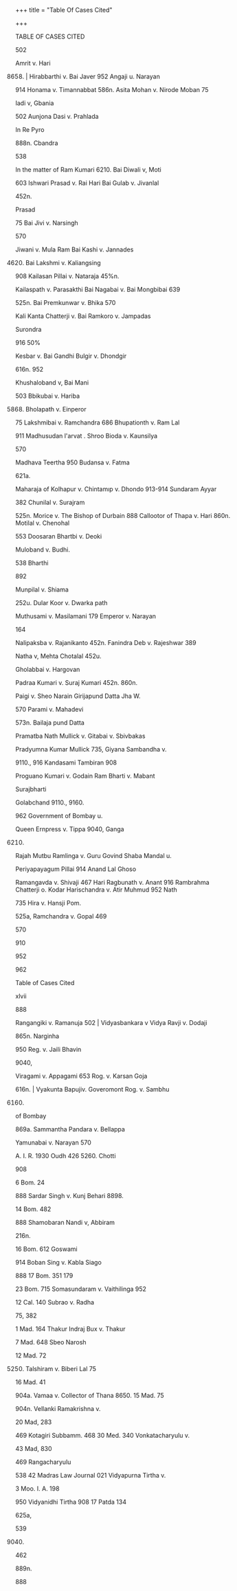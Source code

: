 +++
title = "Table Of Cases Cited"

+++

TABLE OF CASES CITED 

502 

Amrit v. Hari 

8658. | Hirabbarthi v. Bai Javer 952 Angaji u. Narayan 

914 Honama v. Timannabbat 586n. Asita Mohan v. Nirode Moban 75 

Iadi v, Gbania 

502 Aunjona Dasi v. Prahlada 

In Re Pyro 

888n. Cbandra 

538 

In the matter of Ram Kumari 6210. Bai Diwali v, Moti 

603 Ishwari Prasad v. Rai Hari Bai Gulab v. Jivanlal 

452n. 

Prasad 

75 Bai Jivi v. Narsingh 

570 

Jiwani v. Mula Ram Bai Kashi v. Jannades 

4620. Bai Lakshmi v. Kaliangsing 

908 Kailasan Pillai v. Nataraja 45%n. 

Kailaspath v. Parasakthi Bai Nagabai v. Bai Mongbibai 639 

525n. Bai Premkunwar v. Bhika 570 

Kali Kanta Chatterji v. Bai Ramkoro v. Jampadas 

Surondra 

916 50% 

Kesbar v. Bai Gandhi Bulgir v. Dhondgir 

616n. 952 

Khushaloband v, Bai Mani 

503 Bbikubai v. Hariba 

5868. Bholapath v. Einperor 

75 Lakshmibai v. Ramchandra 686 Bhupationth v. Ram Lal 

911 Madhusudan l'arvat . Shroo Bioda v. Kaunsilya 

570 

Madhava Teertha 950 Budansa v. Fatma 

621a. 

Maharaja of Kolhapur v. Chintamıp v. Dhondo 913-914 Sundaram Ayyar 

382 Chunilal v. Surajram 

525n. Morice v. The Bishop of Durbain 888 Callootor of Thapa v. Hari 860n. Motilal v. Chenohal 

553 Doosaran Bhartbi v. Deoki 

Muloband v. Budhi. 

538 Bharthi 

892 

Munpilal v. Shiama 

252u. Dular Koor v. Dwarka path 

Muthusami v. Masilamani 179 Emperor v. Narayan 

164 

Nalipaksba v. Rajanikanto 452n. Fanindra Deb v. Rajeshwar 389 

Natha v, Mehta Chotalal 452u. 

Gholabbai v. Hargovan 

Padraa Kumari v. Suraj Kumari 452n. 860n. 

Paigi v. Sheo Narain Girijapund Datta Jha W. 

570 Parami v. Mahadevi 

573n. Bailaja pund Datta 

Pramatba Nath Mullick v. Gitabai v. Sbivbakas 

Pradyumna Kumar Mullick 735, Giyana Sambandha v. 

9110., 916 Kandasami Tambiran 908 

Proguano Kumari v. Godain Ram Bharti v. Mabant 

Surajbharti 

Golabchand 9110., 9160. 

962 Government of Bombay u. 

Queen Ernpress v. Tippa 9040, Ganga 

6210. 

Rajah Mutbu Ramlinga v. Guru Govind Shaba Mandal u. 

Periyapayagum Pillai 914 Anand Lal Ghoso 

Ramangavda v. Shivaji 467 Hari Ragbunath v. Anant 916 Rambrahma Chatterji o. Kodar Harischandra v. Atir Muhmud 952 Nath 

735 Hira v. Hansji Pom. 

525a, Ramchandra v. Gopal 469 

570 

910 

952 

962 

Table of Cases Cited 

xlvii 

888 

Rangangiki v. Ramanuja 502 | Vidyasbankara v Vidya Ravji v. Dodaji 

865n. Narginha 

950 Reg. v. Jaili Bhavin 

9040, 

Viragami v. Appagami 653 Rog. v. Karsan Goja 

616n. | Vyakunta Bapujiv. Goveromont Rog. v. Sambhu 

6160. 

of Bombay 

869a. Sammantha Pandara v. Bellappa 

Yamunabai v. Narayan 570 

A. I. R. 1930 Oudh 426 5260. Chotti 

908 

6 Bom. 24 

888 Sardar Singh v. Kunj Behari 8898. 

14 Bom. 482 

888 Shamobaran Nandi v, Abbiram 

216n. 

16 Bom. 612 Goswami 

914 Boban Sing v. Kabla Siago 

888 17 Bom. 351 179 

23 Bom. 715 Somasundaram v. Vaithilinga 952 

12 Cal. 140 Subrao v. Radha 

75, 382 

1 Mad. 164 Thakur Indraj Bux v. Thakur 

7 Mad. 648 Sbeo Narosh 

12 Mad. 72 

5250. Talshiram v. Biberi Lal 75 

16 Mad. 41 

904a. Vamaa v. Collector of Thana 8650. 15 Mad. 75 

904n. Vellanki Ramakrishna v. 

20 Mad, 283 

469 Kotagiri Subbamm. 468 30 Med. 340 Vonkatacharyulu v. 

43 Mad, 830 

469 Rangacharyulu 

538 42 Madras Law Journal 021 Vidyapurna Tirtha v. 

3 Moo. I. A. 198 

950 Vidyanidhi Tirtha 908 17 Patda 134 

625a, 

539 

9040. 

462 

889n. 

888 